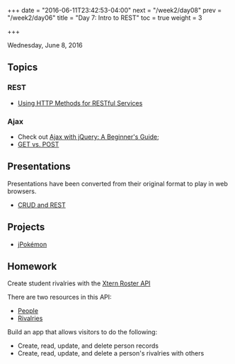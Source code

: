 +++
date = "2016-06-11T23:42:53-04:00"
next = "/week2/day08"
prev = "/week2/day06"
title = "Day 7: Intro to REST"
toc = true
weight = 3

+++

<date>Wednesday, June 8, 2016</date>

## Topics

### REST
* [Using HTTP Methods for RESTful Services](http://www.restapitutorial.com/lessons/httpmethods.html)

### Ajax
* Check out [Ajax with jQuery: A Beginner's Guide](http://www.elated.com/articles/ajax-with-jquery-a-beginners-guide/);
* [GET vs. POST](http://www.w3schools.com/tags/ref_httpmethods.asp)

## Presentations
Presentations have been converted from their original format to play in web browsers.

* <a target="_blank" href="/presentations/week2/07-crud-and-rest">CRUD and REST</a>

## Projects
* [jPokémon](https://github.com/xternbootcamp16/jmutants-afternoon/tree/pokemon)

## Homework

Create student rivalries with the [Xtern Roster API](https://xtern-roster.herokuapp.com/)

There are two resources in this API:
* [People](https://xtern-roster.herokuapp.com/people)
* [Rivalries](https://xtern-roster.herokuapp.com/rivalries)

Build an app that allows visitors to do the following:
 * Create, read, update, and delete person records
 * Create, read, update, and delete a person's rivalries with others
